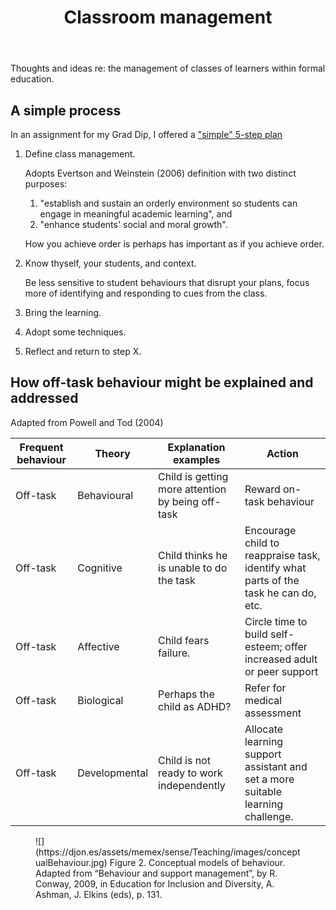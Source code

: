 ﻿---
tags: teaching, classroom-management
title: Classroom management
type: note
---
Thoughts and ideas re: the management of classes of learners within formal education.

## A simple process

In an assignment for my Grad Dip, I offered a ["simple" 5-step plan](https://djon.es/blog/2011/06/16/a-simple-class-management-plan-for-beginning-teachers/)

1. Define class management.

    Adopts Evertson and Weinstein (2006) definition with two distinct purposes:

    1. "establish and sustain an orderly environment so students can engage in meaningful academic learning", and
    2. "enhance students' social and moral growth".

    How you achieve order is perhaps has important as if you achieve order.
2. Know thyself, your students, and context.

    Be less sensitive to student behaviours that disrupt your plans, focus more of identifying and responding to cues from the class.
3. Bring the learning.
4. Adopt some techniques.
5. Reflect and return to step X.


## How off-task behaviour might be explained and addressed

Adapted from Powell and Tod (2004)

| Frequent behaviour |	Theory | 	Explanation examples | 	Action |
| --- | --- | --- | --- |
| Off-task | 	Behavioural  |	Child is getting more attention by being off-task | Reward on-task behaviour |
| Off-task  |	Cognitive  |	Child thinks he is unable to do the task |	Encourage child to reappraise task, identify what parts of the task he can do, etc. |
| Off-task  |	Affective  |	Child fears failure. | Circle time to build self-esteem; offer increased adult or peer support |
| Off-task  |	Biological | 	Perhaps the child as ADHD? | 	Refer for medical assessment
| Off-task  |	Developmental  |	Child is not ready to work independently | 	Allocate learning support assistant and set a more suitable learning challenge.  |

<figure markdown>
![](https://djon.es/assets/memex/sense/Teaching/images/conceptualBehaviour.jpg)
<caption>Figure 2. Conceptual models of behaviour. Adapted from “Behaviour and support management”, by R. Conway, 2009, in Education for Inclusion and Diversity, A. Ashman, J. Elkins (eds), p. 131. </caption>
</figure>